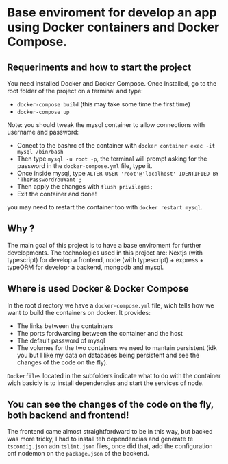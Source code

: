 # Base enviroment for develop an app using Docker containers and Docker Compose.

## Requeriments and how to start the project

You need installed Docker and Docker Compose.
Once Installed, go to the root folder of the project on a terminal and type:
- ```docker-compose build``` (this may take some time the first time)
- ```docker-compose up```

Note: you should tweak the mysql container to allow connections with username and password:
- Conect to the bashrc of the container with ```docker container exec -it mysql /bin/bash```
- Then type ```mysql -u root -p```, the terminal will prompt asking for the password in the ```docker-compose.yml``` file, type it.
- Once inside mysql, type ```ALTER USER 'root'@'localhost' IDENTIFIED BY 'ThePasswordYouWant';``` 
- Then apply the changes with ```flush privileges;```
- Exit the container and done!

you may need to restart the container too with ```docker restart mysql```.

## Why ?
The main goal of this project is to have a base enviroment for further developments. The technologies used in this project are: Nextjs (with typescript) for develop a frontend, node (with typescript) + express + typeORM for developr a backend, mongodb and mysql.

## Where is used Docker & Docker Compose
In the root directory we have a ```docker-compose.yml``` file, wich tells how we want to build the containers on docker.
It provides:
- The links between the containters
- The ports fordwarding between the container and the host 
- The default password of mysql
- The volumes for the two containers we need to mantain persistent (idk you but I like my data on databases being persistent and see the changes of the code on the fly).

```Dockerfiles``` located in the subfolders indicate what to do with the container wich basicly is to install dependencies and start the services of node.

## You can see the changes of the code on the fly, both backend and frontend!

The frontend came almost straightfordward to be in this way, but backed was more tricky, I had to install teh dependencias and generate te ```tscondig.json``` adn ```tslint.json``` files, once did that, add the configuration onf nodemon on the ```package.json``` of the backend.